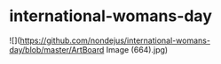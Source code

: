 # international-womans-day
![](https://github.com/nondejus/international-womans-day/blob/master/ArtBoard Image (664).jpg)
